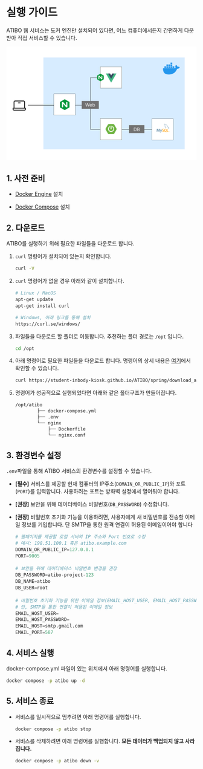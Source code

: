 # 실행 가이드

ATIBO 웹 서비스는 도커 엔진만 설치되어 있다면, 어느 컴퓨터에서든지 간편하게 다운받아 직접 서비스할 수 있습니다.

<img src="./assets/images/atibo-architecture-spring.png" alt="atibo-architecture.png" width="600"/>

## 1. 사전 준비

- [Docker Engine](https://docs.docker.com/engine/install/) 설치

- [Docker Compose](https://docs.docker.com/compose/install/) 설치

## 2. 다운로드

ATIBO를 실행하기 위해 필요한 파일들을 다운로드 합니다.

1. `curl` 명령어가 설치되어 있는지 확인합니다.

   ```bash
   curl -V
   ```

2. `curl` 명령어가 없을 경우 아래와 같이 설치합니다.

   ```bash
   # Linux / MacOS
   apt-get update
   apt-get install curl
   ```

   ```bash
   # Windows, 아래 링크를 통해 설치
   https://curl.se/windows/
   ```

3. 파일들을 다운로드 할 폴더로 이동합니다. 추천하는 폴더 경로는 `/opt` 입니다.

   ```bash
   cd /opt
   ```

4. 아래 명령어로 필요한 파일들을 다운로드 합니다. 명령어의 상세 내용은 [여기](https://github.com/student-inbody-kiosk/ATIBO/blob/gh-pages/spring/download_atibo_docker_compose.sh)에서 확인할 수 있습니다.

   ```bash
   curl https://student-inbody-kiosk.github.io/ATIBO/spring/download_atibo_docker_compose.sh | bash
   ```

5. 명령어가 성공적으로 실행되었다면 아래와 같은 폴더구조가 만들어집니다.

   ```
   /opt/atibo
           ├── docker-compose.yml
           ├── .env
           └── nginx
               ├── Dockerfile
               └── nginx.conf
   ```

## 3. 환경변수 설정

`.env`파일을 통해 ATIBO 서비스의 환경변수를 설정할 수 있습니다.

- **[필수]** 서비스를 제공할 현재 컴퓨터의 IP주소(`DOMAIN_OR_PUBLIC_IP`)와 포트(`PORT`)를 입력합니다. 사용하려는 포트는 방화벽 설정에서 열어둬야 합니다.
- **[권장]** 보안을 위해 데이터베이스 비밀번호(`DB_PASSWORD`) 수정합니다.
- **[권장]** 비밀번호 초기화 기능을 이용하려면, 사용자에게 새 비밀번호를 전송할 이메일 정보를 기입합니다. 단 SMTP을 통한 원격 연결이 허용된 이메일이어야 합니다

  ```python
  # 웹페이지를 제공할 로컬 서버의 IP 주소와 Port 번호로 수정
  # 예시: 198.51.100.1 혹은 atibo.example.com
  DOMAIN_OR_PUBLIC_IP=127.0.0.1
  PORT=9005

  # 보안을 위해 데이터베이스 비밀번호 변경을 권장
  DB_PASSWORD=atibo-project-123
  DB_NAME=atibo
  DB_USER=root

  # 비밀번호 초기화 기능을 위한 이메일 정보(EMAIL_HOST_USER, EMAIL_HOST_PASSWORD) 입력을 권장
  # 단, SMTP을 통한 연결이 허용된 이메일 정보
  EMAIL_HOST_USER=
  EMAIL_HOST_PASSWORD=
  EMAIL_HOST=smtp.gmail.com
  EMAIL_PORT=587
  ```

## 4. 서비스 실행

docker-compose.yml 파일이 있는 위치에서 아래 명령어를 실행합니다.

```bash
docker compose -p atibo up -d
```

## 5. 서비스 종료

- 서비스를 일시적으로 멈추려면 아래 명령어를 실행합니다.

  ```bash
  docker compose -p atibo stop
  ```

- 서비스를 삭제하려면 아래 명령어를 실행합니다. **모든 데이터가 백업되지 않고 사라집니다.**

  ```bash
  docker compose -p atibo down -v
  ```
